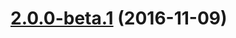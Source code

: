 <a name="2.0.0-beta.1"></a>
# [2.0.0-beta.1](https://github.com/sigmaframeworks/sigma-ui-framework/compare/1.0.4...v2.0.0-beta.1) (2016-11-09)



